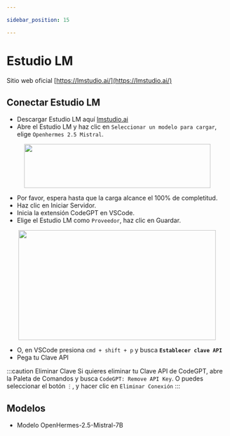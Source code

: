 ```yaml
---

sidebar_position: 15

---
```


# Estudio LM

Sitio web oficial [https://lmstudio.ai/](https://lmstudio.ai/)

## Conectar Estudio LM
- Descargar Estudio LM aquí [lmstudio.ai](https://lmstudio.ai/)
- Abre el Estudio LM y haz clic en `Seleccionar un modelo para cargar`, elige `Openhermes 2.5 Mistral`.

<p align="center">
      <img width="425" height="100" src="https://github.com/davila7/code-gpt-docs/assets/37567214/475d35e3-4489-4dc2-bf52-0d49bbdd1469" />
</p>

- Por favor, espera hasta que la carga alcance el 100% de completitud.
- Haz clic en Iniciar Servidor.
- Inicia la extensión CodeGPT en VSCode.
- Elige el Estudio LM como `Proveedor`, haz clic en Guardar.
  
<p align="center">
      <img width="450" height="250" src="https://github.com/davila7/code-gpt-docs/assets/37567214/3d854360-9ad1-41b8-a7bd-813a5a2e8420" />
</p>

- O, en VSCode presiona `cmd + shift + p` y busca **`Establecer clave API`**
- Pega tu Clave API

:::caution Eliminar Clave
Si quieres eliminar tu Clave API de CodeGPT, abre la Paleta de Comandos y busca `CodeGPT: Remove API Key`. O puedes seleccionar el botón `⋮`, y hacer clic en `Eliminar Conexión`
:::

## Modelos
- Modelo OpenHermes-2.5-Mistral-7B